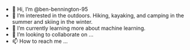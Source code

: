 - 👋 Hi, I’m @ben-bennington-95
- 👀 I’m interested in the outdoors. Hiking, kayaking, and camping in the summer and skiing in the winter.
- 🌱 I’m currently learning more about machine learning.
- 💞️ I’m looking to collaborate on ...
- 📫 How to reach me ...

<!---
ben-bennington-95/ben-bennington-95 is a ✨ special ✨ repository because its `README.md` (this file) appears on your GitHub profile.
You can click the Preview link to take a look at your changes.
--->
